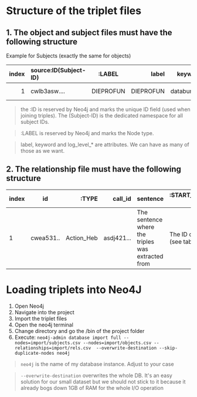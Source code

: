 # Structure of the triplet files

## 1. The object and subject files must have the following structure

Example for Subjects (exactly the same for objects)

|index | source:ID(Subject-ID)        | :LABEL           | label  | keyword | log_level_1 | log_level_2 | log_level_3 |
|----: | :------------- |:-------------:| -----:|   -------------:  |  ------: | -----: | -------: |
| 1 | cwlb3asw....      | DIEPROFUN | DIEPROFUN |     databundel    | stuff | more stuff | even more stuff |

> the :ID is reserved by Neo4j and marks the unique ID field (used when joining triples). The (Subject-ID) is the dedicated namespace for all subject IDs.

> :LABEL is reserved by Neo4j and marks the Node type.

> label, keyword and log_level_* are attributes. We can have as many of those as we want.

## 2. The relationship file must have the following structure

|index | id | :TYPE | call_id | sentence | :START_ID(Subject-ID) |:END_ID(Object-ID) |  context_before | centext_after | 
| :------------- |:-------------:| ------------:|   ----------------:  | ----- | ----- | ------| ----------: | ---------: |
| 1 | cwea531.. | Action_Heb | asdj421... | The sentence where the triples was extracted from | The ID of Subjects (see table above) | The ID of Objects (same idea as before) | The previous sentence | The next sentence |


# Loading triplets into Neo4J


1. Open Neo4j
2. Navigate into the project 
3. Import the triplet files 
4. Open the neo4j terminal
5. Change directory and go the /bin of the project folder
6. Execute: `neo4j-admin database import full --nodes=import/subjects.csv --nodes=import/objects.csv --relationships=import/rels.csv  --overwrite-destination --skip-duplicate-nodes neo4j`
 
> `neo4j` is the name of my database instance. Adjust to your case

> `--overwrite-destination` overwrites the whole DB. It's an easy solution for our small dataset but we should not stick to it because it already bogs down 1GB of RAM for the whole I/O operation
